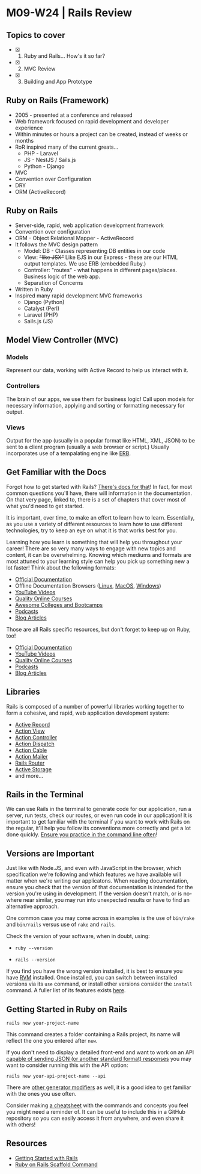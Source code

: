 # M09-W24 | Rails Review

## Topics to cover

* [X] 1. Ruby and Rails... How's it so far?
* [X] 2. MVC Review
* [X] 3. Building and App Prototype

## Ruby on Rails (Framework)

* 2005 - presented at a conference and released
* Web framework focused on rapid development and developer experience
* Within minutes or hours a project can be created, instead of weeks or months
* RoR inspired many of the current greats...
  * PHP - Laravel
  * JS - NestJS / Sails.js
  * Python - Django
* MVC
* Convention over Configuration
* DRY
* ORM (ActiveRecord)

## Ruby on Rails

* Server-side, rapid, web application development framework
* Convention over configuration
* ORM - Object Relational Mapper - ActiveRecord
* It follows the MVC design pattern
  * Model: DB - Classes representing DB entities in our code
  * View: ~~"like JSX"~~ Like EJS in our Express - these are our HTML output templates. We use ERB (embedded Ruby.)
  * Controller: "routes" - what happens in different pages/places. Business logic of the web app.
  * Separation of Concerns
* Written in Ruby
* Inspired many rapid development MVC frameworks
  * Django (Python)
  * Catalyst (Perl)
  * Laravel (PHP)
  * Sails.js (JS)

## Model View Controller (MVC)

### Models

Represent our data, working with Active Record to help us interact with it.

### Controllers

The brain of our apps, we use them for business logic! Call upon models for necessary information, applying and sorting or formatting necessary for output.

### Views

Output for the app (usually in a popular format like HTML, XML, JSON) to be sent to a client program (usually a web browser or script.) Usually incorporates use of a tempalating engine like [ERB](https://github.com/ruby/erb).

## Get Familiar with the Docs

Forgot how to get started with Rails? [There's docs for that](https://guides.rubyonrails.org/getting_started.html)! In fact, for most common questions you'll have, there will information in the documentation. On that very page, linked to, there is a set of chapters that cover most of what you'd need to get started.

It is important, over time, to make an effort to learn how to learn. Essentially, as you use a variety of different resources to learn how to use different technologies, try to keep an eye on what it is that works best for you.

Learning how you learn is something that will help you throughout your career! There are so very many ways to engage with new topics and content, it can be overwhelming. Knowing which mediums and formats are most attuned to your learning style can help you pick up something new a lot faster! Think about the following formats:

* [Official Documentation](https://guides.rubyonrails.org/)
* Offline Documentation Browsers ([Linux](https://zealdocs.org/), [MacOS](https://kapeli.com/dash), [Windows](https://velocity.silverlakesoftware.com/))
* [YouTube Videos](https://www.youtube.com/watch?v=fmyvWz5TUWg)
* [Quality Online Courses](https://www.pluralsight.com/paths/building-web-apps-with-ruby-on-rails)
* [Awesome Colleges and Bootcamps](https://www.lighthouselabs.ca/)
* [Podcasts](https://www.therubyonrailspodcast.com/)
* [Blog Articles](https://deallen7.medium.com/ruby-on-rails-app-build-blog-3d9975a999ae)

Those are all Rails specific resources, but don't forget to keep up on Ruby, too!

* [Official Documentation](https://www.ruby-lang.org/en/)
* [YouTube Videos](https://www.youtube.com/watch?v=8wZ2ZD--VTk)
* [Quality Online Courses]()
* [Podcasts](https://rubyrogues.com/)
* [Blog Articles](https://careerkarma.com/blog/how-to-learn-ruby/)

## Libraries

Rails is composed of a number of powerful libraries working together to form a cohesive, and rapid, web application development system:

* [Active Record](https://guides.rubyonrails.org/active_record_basics.html)
* [Action View](https://guides.rubyonrails.org/action_view_overview.html)
* [Action Controller](https://guides.rubyonrails.org/action_controller_overview.html)
* [Action Dispatch](https://guides.rubyonrails.org/configuring.html#configuring-action-dispatch)
* [Action Cable](https://guides.rubyonrails.org/action_cable_overview.html)
* [Action Mailer](https://guides.rubyonrails.org/action_mailer_basics.html)
* [Rails Router](https://guides.rubyonrails.org/routing.html)
* [Active Storage](https://guides.rubyonrails.org/active_storage_overview.html)
* and more...

## Rails in the Terminal

We can use Rails in the terminal to generate code for our application, run a server, run tests, check our routes, or even run code in our application! It is important to get familiar with the terminal if you want to work with Rails on the regular, it'll help you follow its conventions more correctly and get a lot done quickly. [Ensure you practice in the command line often](https://guides.rubyonrails.org/command_line.html)!

## Versions are Important

Just like with Node.JS, and even with JavaScript in the browser, which specification we're following and which features we have available will matter when we're writing our applicatons. When reading documentation, ensure you check that the version of that documentation is intended for the version you're using in development. If the version doesn't match, or is no-where near similar, you may run into unexpected results or have to find an alternative approach.

One common case you may come across in examples is the use of `bin/rake` and `bin/rails` versus use of `rake` and `rails`.

Check the version of your software, when in doubt, using:

* `ruby --version`

* `rails --version`

If you find you have the wrong version installed, it is best to ensure you have [RVM](https://rvm.io/) installed. Once installed, you can switch between installed versions via its `use` command, or install other versions consider the `install` command. A fuller list of its features exists [here](https://rvm.io/rvm/cli).

## Getting Started in Ruby on Rails

`rails new your-project-name`

This command creates a folder containing a Rails project, its name will reflect the one you entered after `new`.

If you don't need to display a detailed front-end and want to work on an API [capable of sending JSON (or another standard format) responses](https://dev.to/caicindy87/rendering-json-in-a-rails-api-25fd) you may want to consider running this with the API option:

`rails new your-api-project-name --api`

There are [other generator modifiers](https://blog.appsignal.com/2022/05/04/bootstrapping-with-ruby-on-rails-generators-and-templates.html) as well, it is a good idea to get familiar with the ones you use often.

Consider making [a cheatsheet](https://overapi.com/static/cs/RubyOnRails-Cheatsheet-BlaineKendall.pdf) with the commands and concepts you feel you might need a reminder of. It can be useful to include this in a GitHub repository so you can easily access it from anywhere, and even share it with others!

## Resources

* [Getting Started with Rails](https://guides.rubyonrails.org/getting_started.html)
* [Ruby on Rails Scaffold Command](https://www.rubyguides.com/2020/03/rails-scaffolding/)